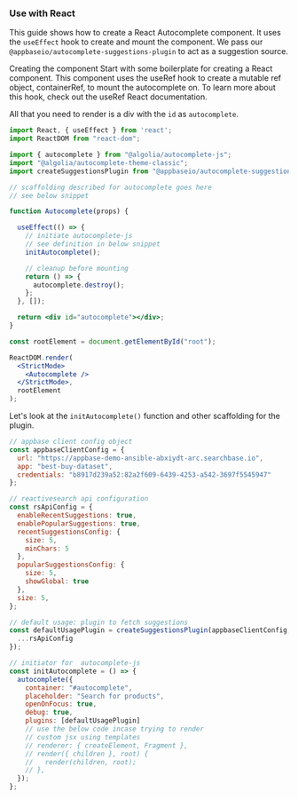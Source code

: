 ### Use with React

This guide shows how to create a React Autocomplete component. It uses the `useEffect` hook to create and mount the component. We pass our `@appbaseio/autocomplete-suggestions-plugin` to act as a suggestion  source.

Creating the component
Start with some boilerplate for creating a React component. This component uses the useRef hook to create a mutable ref object, containerRef, to mount the autocomplete on. To learn more about this hook, check out the useRef React documentation.

All that you need to render is a div with the `id` as `autocomplete`.

```jsx
import React, { useEffect } from 'react';
import ReactDOM from "react-dom";

import { autocomplete } from "@algolia/autocomplete-js";
import "@algolia/autocomplete-theme-classic";
import createSuggestionsPlugin from "@appbaseio/autocomplete-suggestions-plugin";

// scaffolding described for autocomplete goes here
// see below snippet

function Autocomplete(props) {

  useEffect(() => {
    // initiate autocomplete-js
    // see definition in below snippet
    initAutocomplete();

    // cleanup before mounting
    return () => {
      autocomplete.destroy();
    };
  }, []);

  return <div id="autocomplete"></div>;
}

const rootElement = document.getElementById("root");

ReactDOM.render(
  <StrictMode>
    <Autocomplete />
  </StrictMode>,
  rootElement
);

```

Let's look at the `initAutocomplete()` function and other scaffolding for the plugin.

```jsx
// appbase client config object
const appbaseClientConfig = {
  url: "https://appbase-demo-ansible-abxiydt-arc.searchbase.io",
  app: "best-buy-dataset",
  credentials: "b8917d239a52:82a2f609-6439-4253-a542-3697f5545947"
};

// reactivesearch api configuration
const rsApiConfig = {
  enableRecentSuggestions: true,
  enablePopularSuggestions: true,
  recentSuggestionsConfig: {
    size: 5,
    minChars: 5
  },
  popularSuggestionsConfig: {
    size: 5,
    showGlobal: true
  },
  size: 5,
};

// default usage: plugin to fetch suggestions
const defaultUsagePlugin = createSuggestionsPlugin(appbaseClientConfig, {
  ...rsApiConfig
});

// initiator for  autocomplete-js
const initAutocomplete = () => {
  autocomplete({
    container: "#autocomplete",
    placeholder: "Search for products",
    openOnFocus: true,
    debug: true,
    plugins: [defaultUsagePlugin]
    // use the below code incase trying to render
    // custom jsx using templates
    // renderer: { createElement, Fragment },
    // render({ children }, root) {
    //   render(children, root);
    // },
  });
};

```
